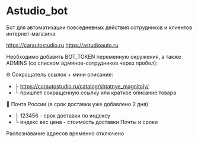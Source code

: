 # Astudio_bot
Бот для автоматизации повседневных действия сотрудников и клиентов интернет-магазина

https://carautostudio.ru
https://astudioauto.ru

Необходимо добавить BOT_TOKEN переменную окружения, а также ADMINS (со списком админов-сотрудников через пробел):

🌐 Сокращатель ссылок + мини описание:
- ├ https://carautostudio.ru/catalog/shtatnye_magnitoly/
- └ пришлет сокращенную ссылку или краткое описание товара

📮 Почта России (в срок доставки уже добавлено 2 дня)

+ ├ 123456 - срок доставки по индексу 
+ └ индекс вес цена - стоимость доставки Почты и сроки


Распознавание адресов временно отключено
